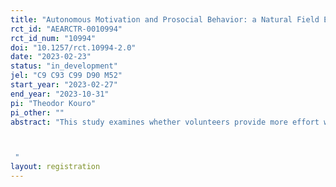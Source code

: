 ```yaml
---
title: "Autonomous Motivation and Prosocial Behavior: a Natural Field Experiment"
rct_id: "AEARCTR-0010994"
rct_id_num: "10994"
doi: "10.1257/rct.10994-2.0"
date: "2023-02-23"
status: "in_development"
jel: "C9 C93 C99 D90 M52"
start_year: "2023-02-27"
end_year: "2023-10-31"
pi: "Theodor Kouro"
pi_other: ""
abstract: "This study examines whether volunteers provide more effort when they have more autonomy in choosing the volunteering task. In a natural field experiment, students of four public high schools in Albania will be asked to write awareness messages for one of the following causes: bullying, depression, and social inclusion of people with disabilities. Further, this study questions whether students will provide more effort because the choice allows them to raise awareness about the cause they like to support or whether it allows them to match their abilities with the task. Lastly, this study questions whether there are long-term effects of autonomy and whether autonomy can lead to more effort relative to the monetary compensation of volunteers. Treatments will vary in whether students will be allowed to choose the task or be matched with a random task, have their abilities matched with the task, and receive a large monetary reward for their effort. 

 "
layout: registration
---
```


